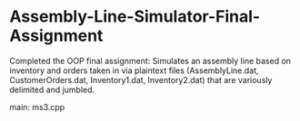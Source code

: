 # Assembly-Line-Simulator-Final-Assignment
Completed the OOP final assignment:  Simulates an assembly line based on inventory and orders taken in via plaintext files (AssemblyLine.dat, CustomerOrders.dat, Inventory1.dat, Inventory2.dat) that are variously delimited and jumbled.

main: ms3.cpp
